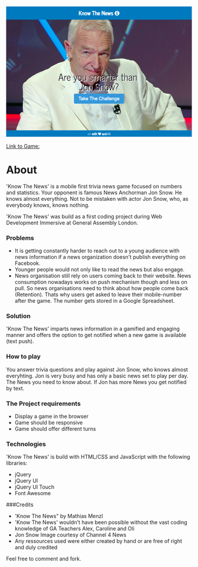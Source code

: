 
![alt text](images/readme.png "Know The News")

[Link to Game:](https://quiet-ridge-88355.herokuapp.com/)

# About

'Know The News' is a mobile first trivia news game focused on numbers and statistics. Your opponent is famous News Anchorman Jon Snow. He knows almost everything. Not to be mistaken with actor Jon Snow, who, as everybody knows, knows nothing.  

'Know The News' was build as a first coding project during Web Development Immersive at General Assembly London.

### Problems
+ It is getting constantly harder to reach out to a young audience with news information if a news organization doesn't publish everything on Facebook. 
+ Younger people would not only like to read the news but also engage. 
+ News organisation still rely on users coming back to their website. News consumption nowadays works on push mechanism though and less on pull. So news organisations need to think about how people come back (Retention). Thats why users get asked to leave their mobile-number after the game. The number gets stored in a Google Spreadsheet.

### Solution
'Know The News' imparts news information in a gamified and engaging manner and offers the option to get notified when a new game is available (text push).

### How to play

You answer trivia questions and play against Jon Snow, who knows almost everyhting. Jon is very busy and has only a basic news set to play per day. The News you need to know about. If Jon has more News you get notified by text. 

### The Project requirements

+ Display a game in the browser
+ Game should be responsive
+ Game should offer different turns 

### Technologies

'Know The News' is build with HTML/CSS and JavaScript with the following libraries:

+ jQuery
+ jQuery UI
+ jQuery UI Touch
+ Font Awesome


###Credits

+ 'Know The News" by Mathias Menzl 
+ 'Know The News' wouldn't have been possible without the vast coding knowledge of GA Teachers Alex, Caroline and Oli
+ Jon Snow Image courtesy of Channel 4 News
+ Any ressources used were either created by hand or are free of right and duly credited

Feel free to comment and fork.

